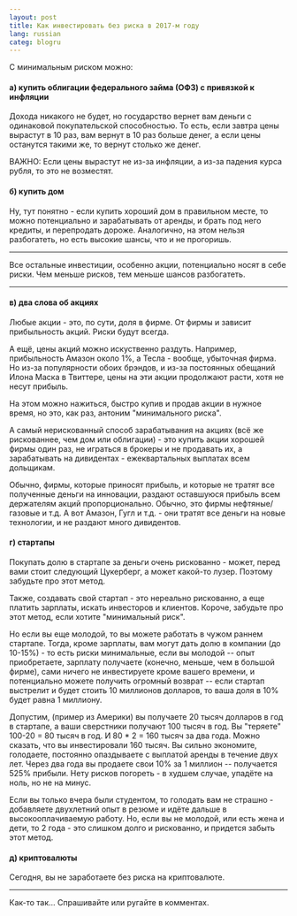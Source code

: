 ```yaml
---
layout: post
title: Как инвестировать без риска в 2017-м году
lang: russian
categ: blogru
---
```

С минимальным риском можно:

#### а) купить облигации федерального займа (ОФЗ) с привязкой к инфляции
Дохода никакого не будет, но государство вернет вам деньги с одинаковой покупательской способностью. То есть, если завтра цены вырастут в 10 раз, вам вернут в 10 раз больше денег, а если цены останутся такими же, то вернут столько же денег.

ВАЖНО: Если цены вырастут не из-за инфляции, а из-за падения курса рубля, то это не возместят. 

#### б) купить дом
Ну, тут понятно - если купить хороший дом в правильном месте, то можно потенциально и зарабатывать от аренды, и брать под него кредиты, и перепродать дороже.
Аналогично, на этом нельзя разбогатеть, но есть высокие шансы, что и не прогоришь. 

***

Все остальные инвестиции, особенно акции, потенциально носят в себе риски. Чем меньше рисков, тем меньше шансов разбогатеть.

***  

#### в) два слова об акциях
Любые акции - это, по сути, доля в фирме. От фирмы и зависит прибыльность акций. Риски будут всегда.

А ещё, цены акций можно искуственно раздуть. Например, прибыльность Амазон около 1%, а Тесла - вообще, убыточная фирма. Но из-за популярности обоих брэндов, и из-за постоянных обещаний Илона Маска в Твиттере, цены на эти акции продолжают расти, хотя не несут прибыль.

На этом можно нажиться, быстро купив и продав акции в нужное время, но это, как раз, антоним "минимального риска".

А самый нерискованный способ зарабатывания на акциях (всё же рискованнее, чем дом или облигации) - это купить акции хорошей фирмы один раз, не играться в брокеры и не продавать их, а зарабатывать на дивидентах - ежеквартальных выплатах всем дольщикам.

Обычно, фирмы, которые приносят прибыль, и которые не тратят все полученные деньги на инновации, раздают оставшуюся прибыль всем держателям акций пропорционально. Обычно, это фирмы нефтяные/газовые и т.д. А вот Амазон, Гугл и т.д. - они тратят все деньги на новые технологии, и не раздают много дивидентов.

#### г) стартапы
Покупать долю в стартапе за деньги очень рискованно - может, перед вами стоит следующий Цукерберг, а может какой-то лузер. Поэтому забудьте про этот метод.

Также, создавать свой стартап - это нереально рискованно, а еще платить зарплаты, искать инвесторов и клиентов. Короче, забудьте про этот метод, если хотите "минимальный риск".

Но если вы еще молодой, то вы можете работать в чужом раннем стартапе. Тогда, кроме зарплаты, вам могут дать долю в компании (до 10-15%) - то есть риски минимальные, если вы молодой -- опыт приобретаете, зарплату получаете (конечно, меньше, чем в большой фирме), сами ничего не инвестируете кроме вашего времени, и потенциально можете получить огромный возврат -- если стартап выстрелит и будет стоить 10 миллионов долларов, то ваша доля в 10% будет равна 1 миллиону.

Допустим, (пример из Америки) вы получаете 20 тысяч долларов в год в стартапе, а ваши сверстники получают 100 тысяч в год. Вы "теряете" 100-20 = 80 тысяч в год. И 80 * 2 = 160 тысяч за два года. Можно сказать, что вы инвестировали 160 тысяч.
Вы сильно экономите, голодаете, постоянно опаздываете с выплатой аренды в течение двух лет. Через два года вы продаете свои 10% за 1 миллион -- получается 525% прибыли. Нету рисков погореть - в худшем случае, упадёте на ноль, но не на минус. 

Если вы только вчера были студентом, то голодать вам не страшно - добавляете двухлетний опыт в резюме и идёте дальше в высокооплачиваемую работу. Но, если вы не молодой, или есть жена и дети, то 2 года - это слишком долго и рискованно, и придется забыть этот метод.

#### д) криптовалюты
Сегодня, вы не заработаете без риска на криптовалюте.

***

Как-то так... Спрашивайте или ругайте в комментах.
